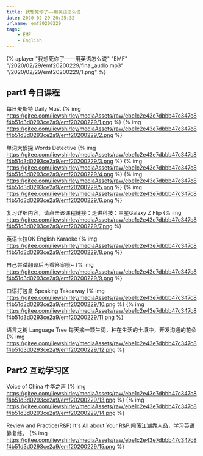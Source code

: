 ```yaml
---
title: 我想死你了——用英语怎么说
date: 2020-02-29 20:25:32
urlname: emf20200229
tags:
    - EMF
    - English
---
```


  {% aplayer "我想死你了——用英语怎么说" "EMF" "/2020/02/29/emf20200229/final_audio.mp3"  "/2020/02/29/emf20200229/1.png" %}
 <!-- more -->
 
  ## part1 今日课程
  每日麦斯特 Daily Must
  {% img https://gitee.com/liewshirley/mediaAssets/raw/ebe1c2e43e7dbbb47c347c8f4b51d3d0293ce2a9/emf20200229/1.png %}
  {% img https://gitee.com/liewshirley/mediaAssets/raw/ebe1c2e43e7dbbb47c347c8f4b51d3d0293ce2a9/emf20200229/2.png %}
  <br/>
  
  单词大侦探 Words Detective
  {% img https://gitee.com/liewshirley/mediaAssets/raw/ebe1c2e43e7dbbb47c347c8f4b51d3d0293ce2a9/emf20200229/3.png %}
  {% img https://gitee.com/liewshirley/mediaAssets/raw/ebe1c2e43e7dbbb47c347c8f4b51d3d0293ce2a9/emf20200229/4.png %}
  {% img https://gitee.com/liewshirley/mediaAssets/raw/ebe1c2e43e7dbbb47c347c8f4b51d3d0293ce2a9/emf20200229/5.png %}
  {% img https://gitee.com/liewshirley/mediaAssets/raw/ebe1c2e43e7dbbb47c347c8f4b51d3d0293ce2a9/emf20200229/6.png %}
  <br/>
  
  复习详细内容，请点击该课程链接：走进科技：三星Galaxy Z Flip
  {% img https://gitee.com/liewshirley/mediaAssets/raw/ebe1c2e43e7dbbb47c347c8f4b51d3d0293ce2a9/emf20200229/7.png %}
  <br/>
  
  英语卡拉OK English Karaoke
  {% img https://gitee.com/liewshirley/mediaAssets/raw/ebe1c2e43e7dbbb47c347c8f4b51d3d0293ce2a9/emf20200229/8.png %}
  <br/>
  
  自己尝试翻译后再看答案哦~
  {% img https://gitee.com/liewshirley/mediaAssets/raw/ebe1c2e43e7dbbb47c347c8f4b51d3d0293ce2a9/emf20200229/9.png %}
  <br/>
  
  口语打包盒 Speaking Takeaway
  {% img https://gitee.com/liewshirley/mediaAssets/raw/ebe1c2e43e7dbbb47c347c8f4b51d3d0293ce2a9/emf20200229/10.png %}
  {% img https://gitee.com/liewshirley/mediaAssets/raw/ebe1c2e43e7dbbb47c347c8f4b51d3d0293ce2a9/emf20200229/11.png %}
  <br/>
  
  语言之树 Language Tree
  每天摘一颗生词，种在生活的土壤中，开发沟通的花朵
  {% img https://gitee.com/liewshirley/mediaAssets/raw/ebe1c2e43e7dbbb47c347c8f4b51d3d0293ce2a9/emf20200229/12.png %}
  <br/>
  
  ## Part2 互动学习区
  Voice of China 中华之声
  {% img https://gitee.com/liewshirley/mediaAssets/raw/ebe1c2e43e7dbbb47c347c8f4b51d3d0293ce2a9/emf20200229/13.png %}
  {% img https://gitee.com/liewshirley/mediaAssets/raw/ebe1c2e43e7dbbb47c347c8f4b51d3d0293ce2a9/emf20200229/14.png %}
  <br/>
  
  Review and Practice(R&P)
  It's All about Your R&P.闯荡江湖靠人品，学习英语靠复练。
  {% img https://gitee.com/liewshirley/mediaAssets/raw/ebe1c2e43e7dbbb47c347c8f4b51d3d0293ce2a9/emf20200229/15.png %}